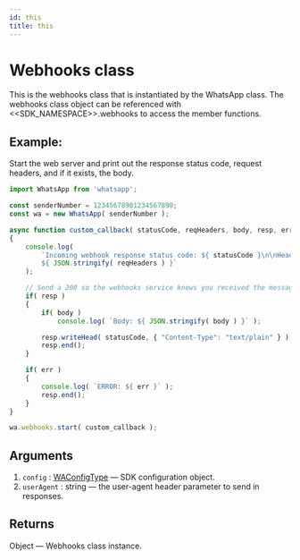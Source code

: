 ```yaml
---
id: this
title: this
---
```


# Webhooks class
This is the webhooks class that is instantiated by the WhatsApp class. The webhooks class object can be referenced with <<SDK_NAMESPACE>>.webhooks to access the member functions.

## Example:
Start the web server and print out the response status code, request headers, and if it exists, the body.

```js
import WhatsApp from 'whatsapp';

const senderNumber = 12345678901234567890;
const wa = new WhatsApp( senderNumber );

async function custom_callback( statusCode, reqHeaders, body, resp, err )
{
    console.log(
        `Incoming webhook response status code: ${ statusCode }\n\nHeaders:
        ${ JSON.stringify( reqHeaders ) }`
    );

    // Send a 200 so the webhooks service knows you received the message
    if( resp )
    {
        if( body )
            console.log( `Body: ${ JSON.stringify( body ) }` );

        resp.writeHead( statusCode, { "Content-Type": "text/plain" } );
        resp.end();
    }

    if( err )
    {
        console.log( `ERROR: ${ err }` );
        resp.end();
    }
}

wa.webhooks.start( custom_callback );
```

## Arguments
1. `config` : [WAConfigType](../types/WAConfigType) — SDK configuration object.
2. `userAgent` : string — the user-agent header parameter to send in responses.

## Returns
Object — Webhooks class instance.
